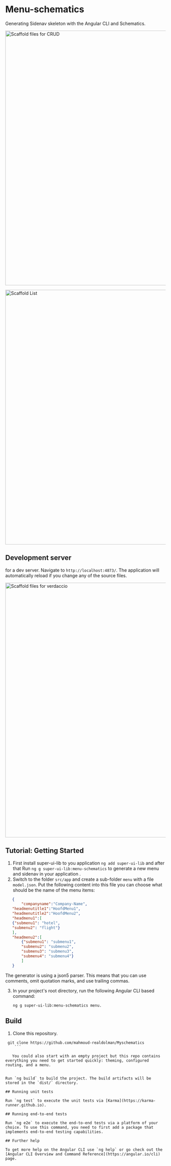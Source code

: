 # Menu-schematics

Generating Sidenav skeleton with the Angular CLI and Schematics.
<div>
<p><img src="https://imgur.com/qtezmMk.png" alt="Scaffold files for CRUD" width="800"></p>
<p><img src="https://imgur.com/yFqxuqs.png" alt="Scaffold List" width="800"></p>
</div>

## Development server

for a dev server. Navigate to `http://localhost:4873/`. The application will automatically reload if you change any of the source files.
<div>
  <p><img src="https://imgur.com/SiimNUv.png" alt="Scaffold files for verdaccio" width="800"></p>
</div>

## Tutorial: Getting Started

 1. First install super-ui-lib to you application `ng add super-ui-lib` and after that
Run `ng g super-ui-lib:menu-schematics` to generate a new menu and sidenav in your application .
2. Switch to the folder `src/app` and create a sub-folder `menu` with a file `model.json`. Put the following content into this file you can choose what should be the name of the  menu items:

 ```json
    { 
        "companyname":"Company-Name",
    "headmenutitle1":"HoofdMenu1",
    "headmenutitle2":"HoofdMenu2",
    "headmenu1":[
    {"submenu1": "hotel",
    "submenu2": "flight"}
    ],
    "headmenu2":[
        {"submenu1": "submenu1",
        "submenu2": "submenu2",
        "submenu3": "submenu3",
        "submenu4": "submenu4"}
        ]
    }
```
The generator is using a json5 parser. This means that you can use comments, omit quotation marks, and use trailing commas. 

3. In your project's root directory, run the following Angular CLI based command:

    ```
    ng g super-ui-lib:menu-schematics menu.
    ```

## Build

1. Clone this repository.

```
 git clone https://github.com/mahmoud-realdolman/Myschematics
    ```

   You could also start with an empty project but this repo contains everything you need to get started quickly: theming, configured routing, and a menu.


Run `ng build` to build the project. The build artifacts will be stored in the `dist/` directory.

## Running unit tests

Run `ng test` to execute the unit tests via [Karma](https://karma-runner.github.io).

## Running end-to-end tests

Run `ng e2e` to execute the end-to-end tests via a platform of your choice. To use this command, you need to first add a package that implements end-to-end testing capabilities.

## Further help

To get more help on the Angular CLI use `ng help` or go check out the [Angular CLI Overview and Command Reference](https://angular.io/cli) page.
